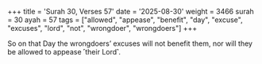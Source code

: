 +++
title = 'Surah 30, Verses 57'
date = '2025-08-30'
weight = 3466
surah = 30
ayah = 57
tags = ["allowed", "appease", "benefit", "day", "excuse", "excuses", "lord", "not", "wrongdoer", "wrongdoers"]
+++

So on that Day the wrongdoers’ excuses will not benefit them, nor will they be allowed to appease ˹their Lord˺.